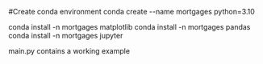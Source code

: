 #Create conda environment
conda create --name mortgages  python=3.10

conda install -n mortgages matplotlib
conda install -n mortgages pandas
conda install -n mortgages jupyter

main.py contains a working example

